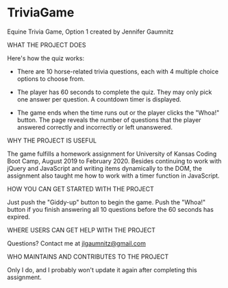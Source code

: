 # TriviaGame

Equine Trivia Game, Option 1
created by Jennifer Gaumnitz

WHAT THE PROJECT DOES

Here's how the quiz works:

* There are 10 horse-related trivia questions, each with 4 multiple choice options to choose from.

* The player has 60 seconds to complete the quiz. They may only pick one answer per question. A countdown timer is displayed.

* The game ends when the time runs out or the player clicks the "Whoa!" button. The page reveals the number of questions that the player answered correctly and incorrectly or left unanswered.

WHY THE PROJECT IS USEFUL

  The game fulfills a homework assignment for University of Kansas Coding Boot Camp, August 2019 to February 2020. Besides continuing to work with jQuery and JavaScript and writing items dynamically to the DOM, the assignment also taught me how to work with a timer function in JavaScript.

HOW YOU CAN GET STARTED WITH THE PROJECT

  Just push the "Giddy-up" button to begin the game. Push the "Whoa!" button if you finish answering all 10 questions before the 60 seconds has expired.

WHERE USERS CAN GET HELP WITH THE PROJECT

  Questions? Contact me at jlgaumnitz@gmail.com

WHO MAINTAINS AND CONTRIBUTES TO THE PROJECT

  Only I do, and I probably won't update it again after completing this assignment. 